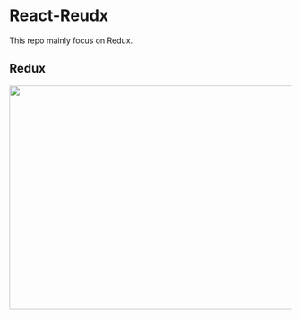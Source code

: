 # React-Reudx
This repo mainly focus on Redux.
<h2>Redux</h2>
<img height="400px" width="800" src="https://user-images.githubusercontent.com/106628860/213641462-3e561b5c-125e-4a63-bace-70203523875c.png" />



